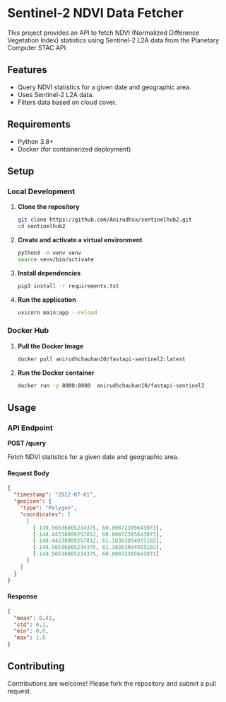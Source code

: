 # Sentinel-2 NDVI Data Fetcher

This project provides an API to fetch NDVI (Normalized Difference Vegetation Index) statistics using Sentinel-2 L2A data from the Planetary Computer STAC API.

## Features

- Query NDVI statistics for a given date and geographic area.
- Uses Sentinel-2 L2A data.
- Filters data based on cloud cover.

## Requirements

- Python 3.8+
- Docker (for containerized deployment)

## Setup

### Local Development

1. **Clone the repository**

    ```sh
    git clone https://github.com/Anirudhxx/sentinelhub2.git
    cd sentinelhub2
    ```

2. **Create and activate a virtual environment**

    ```sh
    python3 -m venv venv
    source venv/bin/activate
    ```

3. **Install dependencies**

    ```sh
    pip3 install -r requirements.txt
    ```

4. **Run the application**

    ```sh
    uvicorn main:app --reload
    ```
### Docker Hub

1. **Pull the Docker Image**
    ```sh
    docker pull anirudhchauhan10/fastapi-sentinel2:latest
    ```

2. **Run the Docker container**

    ```sh
    docker run -p 8000:8000  anirudhchauhan10/fastapi-sentinel2
    ```
## Usage

### API Endpoint

**POST /query**

Fetch NDVI statistics for a given date and geographic area.

#### Request Body

```json
{
  "timestamp": "2022-07-01",
  "geojson": {
    "type": "Polygon",
    "coordinates": [
      [
        [-149.56536865234375, 60.80072385643073],
        [-148.44338989257812, 60.80072385643073],
        [-148.44338989257812, 61.18363894915102],
        [-149.56536865234375, 61.18363894915102],
        [-149.56536865234375, 60.80072385643073]
      ]
    ]
  }
}
```
#### Response

```json
{
  "mean": 0.42,
  "std": 0.1,
  "min": 0.0,
  "max": 1.0
}
```
## Contributing

Contributions are welcome! Please fork the repository and submit a pull request.
